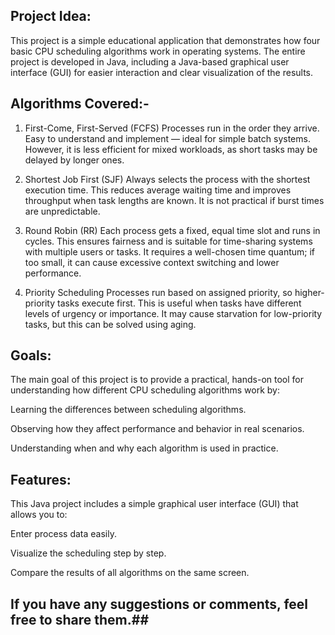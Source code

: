 ## Project Idea:

  This project is a simple educational application that demonstrates how four basic CPU scheduling algorithms work in operating systems.
  The entire project is developed in Java, including a Java-based graphical user interface (GUI) for easier interaction and clear visualization of the results.

## Algorithms Covered:-

  1. First-Come, First-Served (FCFS)
  Processes run in the order they arrive.
  Easy to understand and implement — ideal for simple batch systems.
  However, it is less efficient for mixed workloads, as short tasks may be delayed by longer ones.
  
  2. Shortest Job First (SJF)
  Always selects the process with the shortest execution time.
  This reduces average waiting time and improves throughput when task lengths are known.
  It is not practical if burst times are unpredictable.
  
  3. Round Robin (RR)
  Each process gets a fixed, equal time slot and runs in cycles.
  This ensures fairness and is suitable for time-sharing systems with multiple users or tasks.
  It requires a well-chosen time quantum; if too small, it can cause excessive context switching and lower performance.
  
  4. Priority Scheduling
  Processes run based on assigned priority, so higher-priority tasks execute first.
  This is useful when tasks have different levels of urgency or importance.
  It may cause starvation for low-priority tasks, but this can be solved using aging.

## Goals:

  The main goal of this project is to provide a practical, hands-on tool for understanding how different CPU scheduling algorithms work by:
  
  Learning the differences between scheduling algorithms.
  
  Observing how they affect performance and behavior in real scenarios.
  
  Understanding when and why each algorithm is used in practice.

## Features:

  This Java project includes a simple graphical user interface (GUI) that allows you to:
  
  Enter process data easily.
  
  Visualize the scheduling step by step.
  
  Compare the results of all algorithms on the same screen.

## If you have any suggestions or comments, feel free to share them.##

